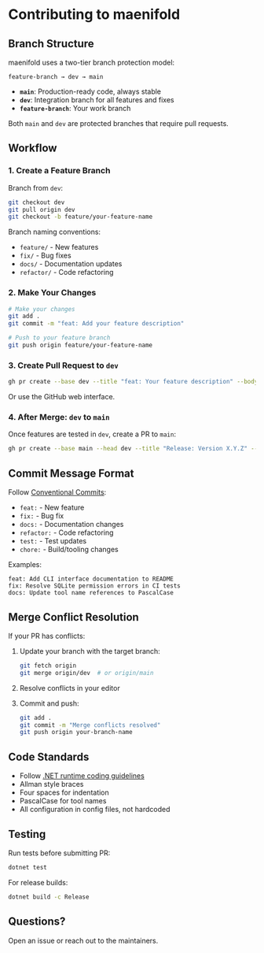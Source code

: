 # Contributing to maenifold

## Branch Structure

maenifold uses a two-tier branch protection model:

```
feature-branch → dev → main
```

- **`main`**: Production-ready code, always stable
- **`dev`**: Integration branch for all features and fixes
- **`feature-branch`**: Your work branch

Both `main` and `dev` are protected branches that require pull requests.

## Workflow

### 1. Create a Feature Branch

Branch from `dev`:

```bash
git checkout dev
git pull origin dev
git checkout -b feature/your-feature-name
```

Branch naming conventions:
- `feature/` - New features
- `fix/` - Bug fixes
- `docs/` - Documentation updates
- `refactor/` - Code refactoring

### 2. Make Your Changes

```bash
# Make your changes
git add .
git commit -m "feat: Add your feature description"

# Push to your feature branch
git push origin feature/your-feature-name
```

### 3. Create Pull Request to `dev`

```bash
gh pr create --base dev --title "feat: Your feature description" --body "Description of changes"
```

Or use the GitHub web interface.

### 4. After Merge: `dev` to `main`

Once features are tested in `dev`, create a PR to `main`:

```bash
gh pr create --base main --head dev --title "Release: Version X.Y.Z" --body "Summary of changes"
```

## Commit Message Format

Follow [Conventional Commits](https://www.conventionalcommits.org/):

- `feat:` - New feature
- `fix:` - Bug fix
- `docs:` - Documentation changes
- `refactor:` - Code refactoring
- `test:` - Test updates
- `chore:` - Build/tooling changes

Examples:
```
feat: Add CLI interface documentation to README
fix: Resolve SQLite permission errors in CI tests
docs: Update tool name references to PascalCase
```

## Merge Conflict Resolution

If your PR has conflicts:

1. Update your branch with the target branch:
   ```bash
   git fetch origin
   git merge origin/dev  # or origin/main
   ```

2. Resolve conflicts in your editor

3. Commit and push:
   ```bash
   git add .
   git commit -m "Merge conflicts resolved"
   git push origin your-branch-name
   ```

## Code Standards

- Follow [.NET runtime coding guidelines](https://github.com/dotnet/runtime/blob/main/docs/coding-guidelines/coding-style.md)
- Allman style braces
- Four spaces for indentation
- PascalCase for tool names
- All configuration in config files, not hardcoded

## Testing

Run tests before submitting PR:

```bash
dotnet test
```

For release builds:

```bash
dotnet build -c Release
```

## Questions?

Open an issue or reach out to the maintainers.
